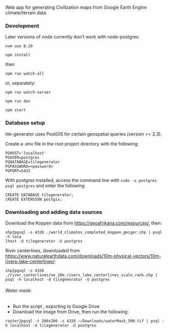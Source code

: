 Web app for generating Civilization maps from Google Earth Engine climate/terrain data.

### Development

Later versions of node currently don't work with node-postgres:

```
nvm use 8.10
```

```
npm install
```

then

```
npm run watch-all
```

or, separately:

```
npm run watch-server
```

```
npm run dev
```

```
npm start
```

### Database setup

tile-generator uses PostGIS for certain geospatial queries (version >= 2.3).

Create a .env file in the root project directory with the following:

```
PGHOST='localhost'
PGUSER=postgres
PGDATABASE=tilegenerator
PGPASSWORD=<password>
PGPORT=5432
```

With postgres installed, access the command line with `sudo -u postgres psql postgres` and enter the following:

```
CREATE DATABASE tilegenerator;
CREATE EXTENSION postgis;
```

### Downloading and adding data sources

Download the Koppen data from https://geoafrikana.com/resources/, then:

```
shp2pgsql -s 4326 ./world_climates_completed_koppen_geiger.shp | psql -h loca
lhost -d tilegenerator -U postgres
```

River centerlines, downloaded from https://www.naturalearthdata.com/downloads/10m-physical-vectors/10m-rivers-lake-centerlines/:

```
shp2pgsql -s 4326 ./river_centerlines/ne_10m_rivers_lake_centerlines_scale_rank.shp | psql -h localhost -d tilegenerator -U postgres
```

###### Water mask:

- Run the script [](https://code.earthengine.google.com/67d5310441e9d02d8e630167d87f5070), exporting to Google Drive
- Download the image from Drive, then run the following:

```
raster2pgsql -t 200x200 -s 4326 ~/Downloads/waterMask_500.tif | psql -h localhost -d tilegenerator -U postgres
```
